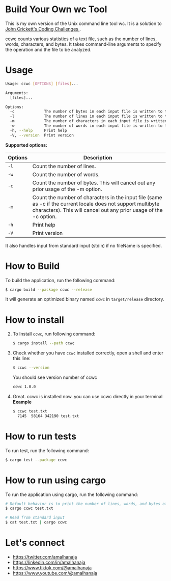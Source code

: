 # Build Your Own wc Tool
This is my own version of the Unix command line tool wc. It is a solution to [John Crickett's Coding Challenges ](https://codingchallenges.fyi/challenges/challenge-wc).

ccwc counts various statistics of a text file, such as the number of lines, words, characters, and bytes. It takes command-line arguments to specify the operation and the file to be analyzed.

# Usage
```bash
Usage: ccwc [OPTIONS] [files]...

Arguments:
  [files]...  

Options:
  -c             The number of bytes in each input file is written to the standard output.
  -l             The number of lines in each input file is written to the standard output.
  -m             The number of characters in each input file is written to the standard output. If the current locale does not support multibyte characters, this is equivalent to the -c option.
  -w             The number of words in each input file is written to the standard output.
  -h, --help     Print help
  -V, --version  Print version
```

**Supported options:**

| Options | Description|
|---------|------------|
| `-l`    |Count the number of lines.|
| `-w`    |Count the number of words.|
| `-c`    |Count the number of bytes. This will cancel out any prior usage of the -m option.|
| `-m`    |Count the number of characters in the input file (same as -c if the current locale does not support multibyte characters).  This will cancel out any prior usage of the -c option.|
| `-h`    |Print help|
| `-V`    |Print version|

It also handles input from standard input (stdin) if no fileName is specified.

# How to Build
To build the application, run the following command:
```bash
$ cargo build --package ccwc --release
```
It will generate an optimized binary named `ccwc` in `target/release` directory.


# How to install
2. To Install `ccwc`, run following command:
   ```bash
   $ cargo install --path ccwc
   ```
3. Check whether you have `ccwc` installed correctly, open a shell and enter this line:
   ```bash
   $ ccwc --version
   ```
   You should see version number of ccwc
   ```bash
   ccwc 1.0.0
   ```
4. Great. ccwc is installed now. you can use ccwc directly in your terminal
   **Example**
   ```bash
   $ ccwc test.txt
     7145  58164 342190 test.txt
   ```
   

# How to run tests
To run test, run the following command:
```bash
$ cargo test --package ccwc
```

# How to run using cargo
To run the application using cargo, run the following command:
```bash
# Default behavior is to print the number of lines, words, and bytes of the input file.
$ cargo ccwc test.txt

# Read from standard input
$ cat test.txt | cargo ccwc
```

# Let's connect
* https://twitter.com/amalhanaja
* https://linkedin.com/in/amalhanaja
* https://www.tiktok.com/@amalhanaja
* https://www.youtube.com/@amalhanaja


